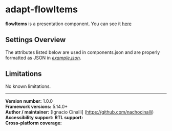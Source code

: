 # adapt-flowItems
 **flowItems** is a presentation component. You can see it [here](https://adaptlearning-no-core.web.app/#/id/po-50)

## Settings Overview
The attributes listed below are used in components.json and are properly formatted as JSON in  [*example.json*](https://github.com/nachocinalli/adapt-flowItems/blob/master/example.json).

## Limitations

No known limitations.

----------------------------
**Version number:**  1.0.0  
**Framework versions:** 5.14.0+  
**Author / maintainer:** [Ignacio Cinalli] (https://github.com/nachocinalli)  
**Accessibility support:** 
**RTL support:**   
**Cross-platform coverage:** 